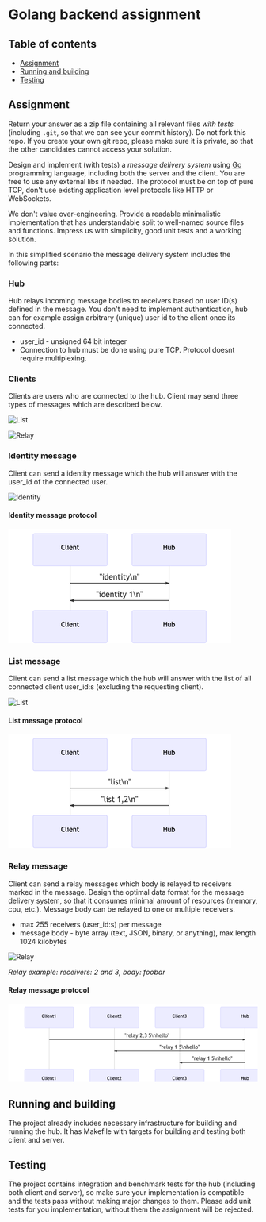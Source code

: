 # Golang backend assignment

## Table of contents

* [Assignment](#assignment)
* [Running and building](#running-and-building)
* [Testing](#testing)

## Assignment

Return your answer as a zip file containing all relevant files _with tests_ (including `.git`, so that we can see your commit history).
Do not fork this repo.
If you create your own git repo, please make sure it is private, so that the other candidates cannot access your solution.

Design and implement (with tests) a _message delivery system_ using [Go](http://golang.org/) programming language,
including both the server and the client.
You are free to use any external libs if needed.
The protocol must be on top of pure TCP, don't use existing application level protocols like HTTP or WebSockets.

We don't value over-engineering.
Provide a readable minimalistic implementation that has understandable split to well-named source files and functions.
Impress us with simplicity, good unit tests and a working solution.

In this simplified scenario the message delivery system includes the following parts:

### Hub

Hub relays incoming message bodies to receivers based on user ID(s) defined in the message.
You don't need to implement authentication, hub can for example assign arbitrary (unique) user id to the client once its connected.

- user_id - unsigned 64 bit integer
- Connection to hub must be done using pure TCP. Protocol doesnt require multiplexing.

### Clients

Clients are users who are connected to the hub. Client may send three types of messages which are described below.

![List](docs/list.seq.png)

![Relay](docs/relay.seq.png)

### Identity message
Client can send a identity message which the hub will answer with the user_id of the connected user.

![Identity](docs/identity.seq.png)

#### Identity message protocol
![Identity](docs/identity_protocol.png)

### List message
Client can send a list message which the hub will answer with the list of all connected client user_id:s (excluding the requesting client).

![List](docs/list.seq.png)

#### List message protocol
![List](docs/list_protocol.png)

### Relay message
Client can send a relay messages which body is relayed to receivers marked in the message.
Design the optimal data format for the message delivery system, so that it consumes minimal amount of resources (memory, cpu, etc.).
Message body can be relayed to one or multiple receivers.

- max 255 receivers (user_id:s) per message
- message body - byte array (text, JSON, binary, or anything), max length 1024 kilobytes

![Relay](docs/relay.seq.png)

*Relay example: receivers: 2 and 3, body: foobar*

#### Relay message protocol
![Relay](docs/relay_protocol.png)

## Running and building

The project already includes necessary infrastructure for building and running the hub.
It has Makefile with targets for building and testing both client and server.

## Testing

The project contains integration and benchmark tests for the hub (including both client and server), 
so make sure your implementation is compatible and the tests pass without making major changes to them.
Please add unit tests for you implementation, without them the assignment will be rejected.
